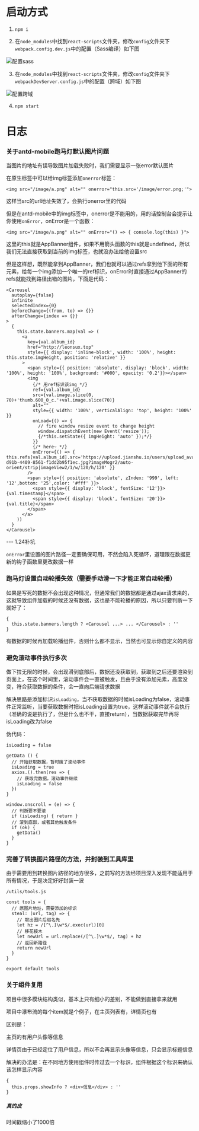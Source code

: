# 启动方式

1. `npm i`

2. 在`node_modules`中找到`react-scripts`文件夹，修改`config`文件夹下`webpack.config.dev.js`中的配置（Sass编译）如下图
  
  ![配置sass](http://upload-images.jianshu.io/upload_images/3629578-f071cb75d7ea4755.png?imageMogr2/auto-orient/strip%7CimageView2/2/w/1240)

3. 在`node_modules`中找到`react-scripts`文件夹，修改`config`文件夹下`webpackDevServer.config.js`中的配置（跨域）如下图

  ![配置跨域](http://upload-images.jianshu.io/upload_images/3629578-e2eeaa1550a61353.png?imageMogr2/auto-orient/strip%7CimageView2/2/w/1240)


4. `npm start`

# 日志

### 关于antd-mobile跑马灯默认图片问题

当图片的地址有误导致图片加载失败时，我们需要显示一张error默认图片

在原生标签中可以给img标签添加`onerror`标签：

`<img src="/image/a.png" alt="" onerror="this.src='/image/error.png;'">`

这样当src的url地址失效了，会执行onerror里的代码

但是在antd-mobile中的img标签中，onerror是不能用的，用的话控制台会提示让你使用`onError`，onError是一个函数：

`<img src="/image/a.png" alt="" onError="() => { console.log(this) }">`

这里的this就是AppBanner组件，如果不用箭头函数的this就是undefined，所以我们无法直接获取到当前的img标签，也就没办法给他设置src

但是这样想，既然能拿到AppBanner，我们也就可以通过refs拿到他下面的所有元素，给每一个img添加一个唯一的ref标识，onError时直接通过AppBanner的refs就能找到路径出错的图片，下面是代码：

```
<Carousel
  autoplay={false}
  infinite
  selectedIndex={0}
  beforeChange={(from, to) => {}}
  afterChange={index => {}}
>
  {
    this.state.banners.map(val => (
      <a
        key={val.album_id}
        href="http://leonsux.top"
        style={{ display: 'inline-block', width: '100%', height: this.state.imgHeight, position: 'relative' }}
      >
        <span style={{ position: 'absolute', display: 'block', width: '100%', height: '100%', background: '#000', opacity: '0.2'}}></span>
        <img
          {/* 用ref标识该img */}
          ref={val.album_id}
          src={val.image.slice(0, 70)+'thumb.600_0_c.'+val.image.slice(70)}
          alt=""
          style={{ width: '100%', verticalAlign: 'top', height: '100%' }}
          onLoad={() => {
            // fire window resize event to change height
            window.dispatchEvent(new Event('resize'));
            {/*this.setState({ imgHeight: 'auto' });*/}
          }}
          {/* here~ */}
          onError={() => { this.refs[val.album_id].src='https://upload.jianshu.io/users/upload_avatars/3629578/d80d6cf5-d91b-4409-8561-f1dd2b95f1ec.jpg?imageMogr2/auto-orient/strip|imageView2/1/w/120/h/120' }}
        />
        <span style={{ position: 'absolute', zIndex: '999', left: '12',bottom: '25',color: '#fff' }}>
          <span style={{ display: 'block', fontSize: '12'}}>{val.timestamp}</span>
          <span style={{ display: 'block', fontSize: '20'}}>{val.title}</span>
        </span>
      </a>
    ))
  }
</Carousel>
```

--- 1.24补坑

`onError`里设置的图片路径一定要确保可用，不然会陷入死循环，道理跟在数据更新的钩子函数里更改数据一样

### 跑马灯设置自动轮播失效（需要手动滑一下才能正常自动轮播）

如果是写死的数据不会出现这种情况，但通常我们的数据都是通过ajax请求来的，这就导致组件加载的时候还没有数据，这也是不能轮播的原因，所以只要判断一下就好了：

```
{
  this.state.banners.length ? <Carousel ...> ... </Carousel> : ''
}
```

有数据的时候再加载轮播组件，否则什么都不显示，当然也可显示你自定义的内容

### 避免滚动事件执行多次

做下拉无限的时候，会出现滑到底部后，数据还没获取到，获取到之后还要渲染到页面上，在这个时间里，滚动事件会一直被触发，且由于没有添加元素，高度没变，符合获取数据的条件，会一直向后端请求数据

解决思路是添加标识`isLoading`，当不获取数据的时候isLoading为false，滚动事件正常监听，当要获取数据时把isLoading设置为true，这样滚动事件就不会执行（准确的说是执行了，但是什么也不干，直接return），当数据获取完毕再将isLoading改为false

伪代码：

```
isLoading = false

getData () {
  // 开始获取数据，暂时废了滚动事件
  isLoading = true
  axios.().then(res => {
    // 获取完数据，滚动事件继续
    isLoading = false
  })
}

window.onscroll = (e) => {
  // 判断要不要滚
  if (isLoading) { return }
  // 滚到底部，或者其他触发条件
  if (ok) {
    getData()
  }
}

```

### 完善了转换图片路径的方法，并封装到工具库里

由于需要用到转换图片路径的地方很多，之前写的方法经项目深入发现不能适用于所有情况，于是决定好好封装一波

`/utils/tools.js`

```
const tools = {
  // 原图片地址，需要添加的标识
  steal: (url, tag) => {
    // 取出图片后缀名先
    let hz = /[^\.]\w*$/.exec(url)[0]
    // 移花接木
    let newUrl = url.replace(/[^\.]\w*$/, tag) + hz
    // 返回新路径
    return newUrl
  }
}

export default tools

```

### 关于组件复用

项目中很多模块结构类似，基本上只有细小的差别，不能做到直接拿来就用

项目中瀑布流的每个item就是个例子，在主页列表有，详情页也有

区别是：

主页的有用户头像等信息

详情页由于已经定位了用户信息，所以不会再显示头像等信息，只会显示标题信息

解决的办法是：在不同地方使用组件时传过去一个标识，组件根据这个标识来确认该怎样显示内容

```
{
  this.props.showInfo ? <div>信息</div> : ''
}
```


##### 真的皮

时间戳缩小了1000倍
